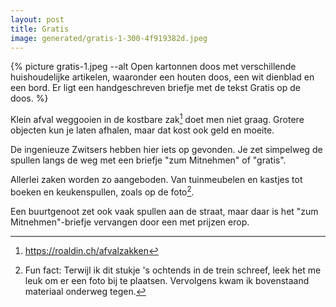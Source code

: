 ```yaml
---
layout: post
title: Gratis
image: generated/gratis-1-300-4f919382d.jpeg
---
```


{% picture gratis-1.jpeg --alt Open kartonnen doos met verschillende huishoudelijke artikelen, waaronder een houten doos, een wit dienblad en een bord. Er ligt een handgeschreven briefje met de tekst Gratis op de doos. %}

Klein afval weggooien in de kostbare zak[^2] doet men niet graag. Grotere objecten kun je laten afhalen, maar dat kost ook geld en moeite.

<!-- end_excerpt -->

De ingenieuze Zwitsers hebben hier iets op gevonden. Je zet simpelweg de spullen langs de weg met een briefje "zum Mitnehmen" of "gratis".

Allerlei zaken worden zo aangeboden. Van tuinmeubelen en kastjes tot boeken en keukenspullen, zoals op de foto[^1].

Een buurtgenoot zet ook vaak spullen aan de straat, maar daar is het "zum Mitnehmen"-briefje vervangen door een met prijzen erop.

[^1]: Fun fact: Terwijl ik dit stukje 's ochtends in de trein schreef, leek het me leuk om er een foto bij te plaatsen. Vervolgens kwam ik bovenstaand materiaal onderweg tegen.

[^2]: <https://roaldin.ch/afvalzakken>
